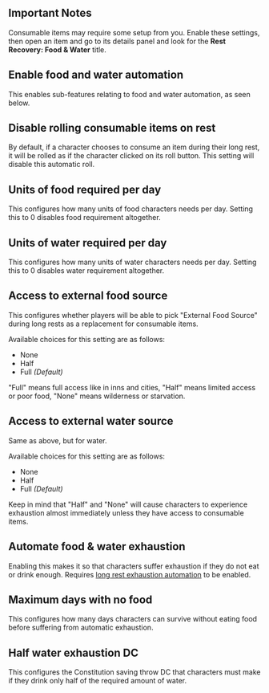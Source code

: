 ## Important Notes

Consumable items may require some setup from you. Enable these settings, then open an item and go to its details panel and look for the **Rest Recovery: Food & Water** title.

## Enable food and water automation
This enables sub-features relating to food and water automation, as seen below.

## Disable rolling consumable items on rest
By default, if a character chooses to consume an item during their long rest, it will be rolled as if the character clicked on its roll button. This setting will disable this automatic roll.

## Units of food required per day
This configures how many units of food characters needs per day. Setting this to 0 disables food requirement altogether.

## Units of water required per day
This configures how many units of water characters needs per day. Setting this to 0 disables water requirement altogether.

## Access to external food source
This configures whether players will be able to pick "External Food Source" during long rests as a replacement for consumable items.

Available choices for this setting are as follows:
* None
* Half
* Full *(Default)*

"Full" means full access like in inns and cities, "Half" means limited access or poor food, "None" means wilderness or starvation.

## Access to external water source
Same as above, but for water.

Available choices for this setting are as follows:
* None
* Half
* Full *(Default)*

Keep in mind that "Half" and "None" will cause characters to experience exhaustion almost immediately unless they have access to consumable items.

## Automate food & water exhaustion
Enabling this makes it so that characters suffer exhaustion if they do not eat or drink enough. Requires [long rest exhaustion automation](https://github.com/fantasycalendar/FoundryVTT-RestRecovery/wiki/long-rest-settings#enable-exhaustion-automation) to be enabled.

## Maximum days with no food
This configures how many days characters can survive without eating food before suffering from automatic exhaustion.

## Half water exhaustion DC
This configures the Constitution saving throw DC that characters must make if they drink only half of the required amount of water.

